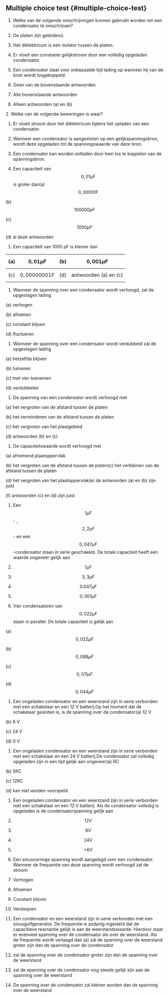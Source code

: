 ## Multiple choice test {#multiple-choice-test}

1.  Welke van de volgende omschrijvingen kunnen gebruikt worden om een condensator te omschrijven?

1.  De platen zijn geleidend.

2.  Het diëlektricum is een isolator tussen de platen.

3.  Er vloeit een constante gelijkstroom door een volledig opgeladen condensator.

4.  Een condensator slaat voor onbepaalde tijd lading op wanneer hij van de bron wordt losgekoppeld.

5.  Geen van de bovenstaande antwoorden

6.  Alle bovenstaande antwoorden

7.  Alleen antwoorden (a) en (b)

2\. Welke van de volgende beweringen is waar?

1.  Er vloeit stroom door het diëlektricum tijdens het opladen van een condensator.

2.  Wanneer een condensator is aangesloten op een gelijkspanningsbron, wordt deze opgeladen tot de spanningswaarde van deze bron.

3.  Een condensator kan worden ontladen door hem los te koppelen van de spanningsbron.

1.  Een capaciteit van $$ \mathrm{0,01} \mu F$$ is groter dan(a) $$ \mathrm{0,00001} F$$

(b) $$ 100000 pF$$

(c) $$ 1000 pF$$

(d) al deze antwoorden

1.  Een capaciteit van 1000 pF is kleiner dan

| (a) | $$ \mathrm{0,01} \mu F$$ | (b) | $$ \mathrm{0,001} \mu F$$ |
| --- | --- | --- | --- |
| (c) | $$ \mathrm{0,00000001} F$$ | (d) | antwoorden (a) en (c) |

1.  Wanneer de spanning over een condensator wordt verhoogd, zal de opgeslagen lading

(a) verhogen

(b) afnemen

(c) constant blijven

(d) fluctueren

1.  Wanneer de spanning over een condensator wordt verdubbeld zal de opgeslagen lading

(a) hetzelfde blijven

(b) halveren

(c) met vier toenemen

(d) verdubbelen

1.  De spanning van een condensator wordt verhoogd met

(a) het vergroten van de afstand tussen de platen

(b) het verminderen van de afstand tussen de platen

(c) het vergroten van het plaatgebied

(d) antwoorden (b) en (c)

1.  De capaciteitswaarde wordt verhoogd met

(a) afnemend plaatoppervlak

(b) het vergroten van de afstand tussen de platen(c) het verkleinen van de afstand tussen de platen

(d) het vergroten van het plaatoppervlak(e) de antwoorden (a) en (b) zijn juist

(f) antwoorden (c) en (d) zijn juist

1.  Een $$ 1 \mu F$$ - , $$ \mathrm{2,2} \mu F$$ - en een $$ \mathrm{0,047} \mu F$$ -condensator staan in serie geschakeld. De totale capaciteit heeft een waarde ongeveer gelijk aan

1.  $$ 1 \mu F$$

2.  $$ \mathrm{3,3} \mu F$$

3.  $$ 0.047 \mu F$$

4.  $$ \mathrm{0,001} \mu F $$

1.  Vier condensatoren van $$ \mathrm{0,022} \mu F$$ staan in parallel. De totale capaciteit is gelijk aan

(a) $$ \mathrm{0,022} \mu F$$

(b) $$ \mathrm{0,088} \mu F$$

(c) $$ \mathrm{0,011} \mu F$$

(d) $$ \mathrm{0,044} \mu F$$

1.  Een ongeladen condensator en een weerstand zijn in serie verbonden met een schakelaar en een 12 V batterij.Op het moment dat de schakelaar gesloten is, is de spanning over de condensator(a) 12 V

(b) 6 V

(c) 24 V

(d) 0 V

1.  Een ongeladen condensator en een weerstand zijn in serie verbonden met een schakelaar en een 24 V batterij.De condensator zal volledig opgeladen zijn in een tijd gelijk aan ongeveer(a) RC

(b) 5RC

(c) 12RC

(d) kan niet worden voorspeld

1.  Een ongeladen condensator en een weerstand zijn in serie verbonden met een schakelaar en een 12 V batterij. Als de condensator volledig is opgeladen is de condensatorspanning gelijk aan

1.  $$ 12 V$$

2.  $$ 6 V$$

3.  $$ 24 V$$

4.  $$ +6 V$$

1.  Een sinusvormige spanning wordt aangelegd over een condensator. Wanneer de frequentie van deze spanning wordt verhoogd zal de stroom

1.  Verhogen

2.  Afnemen

3.  Constant blijven

4.  Verdwijnen

1.  Een condensator en een weerstand zijn in serie verbonden met een sinusgolfgenerator. De frequentie is zodanig ingesteld dat de capacitieve reactantie gelijk is aan de weerstandswaarde. Hierdoor staat er evenveel spanning over de condensator als over de weerstand. Als de frequentie wordt verlaagd dan (a) zal de spanning over de weerstand groter zijn dan de spanning over de condensator

1.  zal de spanning over de condensator groter zijn dan de spanning over de weerstand

2.  zal de spanning over de condensator nog steeds gelijk zijn aan de spanning over de weerstand

3.  De spanning over de condensator zal kleiner worden dan de spanning over de weerstand
